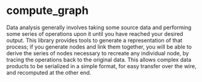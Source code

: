 # compute_graph

Data analysis generally involves taking some source data and performing some series of operations upon it until you have reached your desired output. This library provides tools to generate a representation of that process; if you generate nodes and link them together, you will be able to derive the series of nodes necessary to recreate any individual node, by tracing the operations back to the original data. This allows complex data products to be serialized in a simple format, for easy transfer over the wire, and recomputed at the other end.